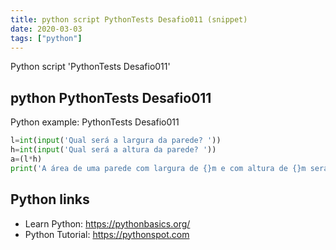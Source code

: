 ```yaml
---
title: python script PythonTests Desafio011 (snippet)
date: 2020-03-03
tags: ["python"]
---
```

Python script 'PythonTests Desafio011'


## python PythonTests Desafio011

Python example: PythonTests Desafio011

```python
l=int(input('Qual será a largura da parede? '))
h=int(input('Qual será a altura da parede? '))
a=(l*h)
print('A área de uma parede com largura de {}m e com altura de {}m será de {}m², e a quantidade de tinta necessária será {:.2f} litros'.format(l,h,a,(a/2)))

```

## Python links

- Learn Python: https://pythonbasics.org/
- Python Tutorial: https://pythonspot.com
